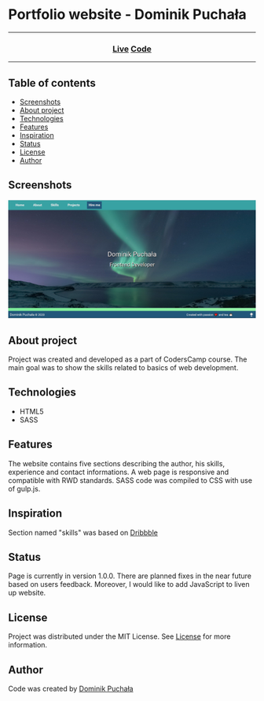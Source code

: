 # Portfolio website - Dominik Puchała
---
### <div align="center">[Live](https://suegro24.github.io/CodersCamp2020.Project.HTML-CSS.BusinessCard/)    [Code](https://github.com/Suegro24/CodersCamp2020.Project.HTML-CSS.BusinessCard)</div>  
---
## Table of contents
* [Screenshots](#screenshots)
* [About project](#about-project)
* [Technologies](#technologies)
* [Features](#features)
* [Inspiration](#inspiration)
* [Status](#status)
* [License](#license)
* [Author](#author)

## Screenshots
![alt text][project-screenshot-1]

## About project
Project was created and developed as a part of CodersCamp course. The main goal was to show the skills related to basics of web development.

## Technologies
* HTML5
* SASS

## Features
The website contains five sections describing the author, his skills, experience and contact informations. A web page is responsive and compatible with RWD standards. SASS code was compiled to CSS with use of gulp.js. 

## Inspiration
Section named "skills" was based on [Dribbble](https://dribbble.com/shots/4894403-Product-info-hover)

## Status
Page is currently in version 1.0.0. There are planned fixes in the near future based on users feedback. Moreover, I would like to add JavaScript to liven up website.

## License
Project was distributed under the MIT License. See [License](./LICENSE) for more information.

## Author
Code was created by [Dominik Puchała](https://github.com/Suegro24)


[project-screenshot-1]: assets/image/screenshot1.png "Strona startowa"
